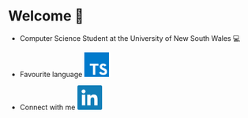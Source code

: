 # Welcome 👋
- Computer Science Student at the University of New South Wales 💻

- Favourite language
[<img src=typescript.svg width="50" />](https://www.typescriptlang.org)

- Connect with me
[<img src=linkedin.svg width="50" />](https://www.linkedin.com/in/kaiqiliang)
